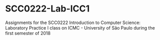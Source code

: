 # SCC0222-Lab-ICC1
Assignments for the SCC0222 Introduction to Computer Science: Laboratory Practice I class on ICMC - University of São Paulo during the first semester of 2018
